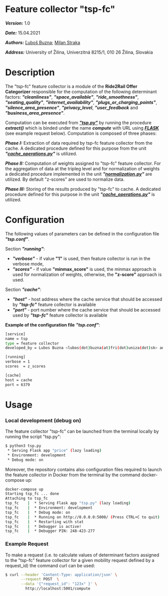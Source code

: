 # Feature collector "tsp-fc"
***Version:*** 1.0

***Date:*** 15.04.2021

***Authors:***  [Ľuboš Buzna](https://github.com/lubos31262); [Milan Straka](https://github.com/bioticek)

***Address:*** University of Žilina, Univerzitná 8215/1, 010 26 Žilina, Slovakia
# Description 

The "tsp-fc" feature collector is  a module of the **Ride2Rail Offer Categorizer** responsible for the computation of the following determinant factors: ***"cleanliness"***, ***"space_available"***, ***"ride_smoothness"***, ***"seating_quality"***, ***"internet_availability"***, ***"plugs_or_charging_points"***, ***"silence_area_presence"***, ***"privacy_level***,  ***"user_feedback*** and ***"business_area_presence"***. 

Computation can be executed from ***["tsp.py"](https://github.com/Ride2Rail/tsp-fc/blob/main/tsp.py)*** by running the procedure ***extract()*** which is binded under the name ***compute*** with URL using ***[FLASK](https://flask.palletsprojects.com)*** (see example request below). Computation is composed of three phases:

***Phase I:***   Extraction of data required by tsp-fc feature collector from the cache. A dedicated procedure defined for
            this purpose from the unit ***"[cache_operations.py](https://github.com/Ride2Rail/r2r-offer-utils/wiki/cache_operations.py)"*** is utilized.

***Phase II:*** Computation of weights assigned to "tsp-fc" feature collector. For the aggregation of data at the tripleg level and for
            normalization of weights a dedicated procedure implemented in the unit ***"[normalization.py](https://github.com/Ride2Rail/r2r-offer-utils/wiki/normalization.py)"*** are utilized. By default "z-scores" are used to normalize data.


***Phase III:*** Storing of the results produced by "tsp-fc" to cache. A dedicated procedure defined for
            this purpose in the unit ***"[cache_operations.py](https://github.com/Ride2Rail/r2r-offer-utils/wiki/cache_operations.py)"*** is utilized.

# Configuration

The following values of parameters can be defined in the configuration file ***"tsp.conf"***.

Section ***"running"***:
- ***"verbose"*** - if value __"1"__ is used, then feature collector is run in the verbose mode,
- ***"scores"*** - if  value __"minmax_score"__ is used, the minmax approach is used for normalization of weights, otherwise, the __"z-score"__ approach is used. 

Section ***"cache"***: 
- ***"host"*** - host address where the cache service that should be accessed by ***"tsp-fc"*** feature collector is available
- ***"port"*** - port number where the cache service that should be accessed used by ***"tsp-fc"*** feature collector is available

**Example of the configuration file** ***"tsp.conf"***:
```bash
[service]
name = tsp
type = feature collector
developed_by = Lubos Buzna <lubos(dot)buzna(at)fri(dot)uniza(dot)sk> and Milan Straka<milan(dot)straka(at)fri(dot)uniza(dot)sk>

[running]
verbose = 1
scores  = z_scores

[cache]
host = cache
port = 6379
```

# Usage
### Local development (debug on)

The feature collector "tsp-fc" can be launched from the terminal locally by running the script "tsp.py":

```bash
$ python3 tsp.py
 * Serving Flask app "price" (lazy loading)
 * Environment: development
 * Debug mode: on
```
Moreover, the repository contains also configuration files required to launch the feature collector in Docker from the terminal by the command docker-compose up:


```bash
docker-compose up
Starting tsp_fc ... done
Attaching to tsp_fc
tsp_fc    |  * Serving Flask app "tsp.py" (lazy loading)
tsp_fc    |  * Environment: development
tsp_fc    |  * Debug mode: on
tsp_fc    |  * Running on http://0.0.0.0:5000/ (Press CTRL+C to quit)
tsp_fc    |  * Restarting with stat
tsp_fc    |  * Debugger is active!
tsp_fc    |  * Debugger PIN: 248-423-277
```
### Example Request

To make a request (i.e. to calculate values of determinant factors assigned to the "tsp-fc" feature collector for a given mobility request defined by a request_id) the command curl can be used:
```bash
$ curl --header 'Content-Type: application/json' \
       --request POST  \
       --data '{"request_id": "123x" }' \
         http://localhost:5001/compute
```